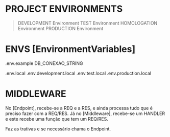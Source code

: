 # PROJECT ENVIRONMENTS
> DEVELOPMENT Environment 
> TEST Environment
> HOMOLOGATION Environment
> PRODUCTION Environment 


# ENVS [EnvironmentVariables] <!-- variaveis de ambiente -->
.env.example <!-- indica as variaveis de ambiente que precisa preencher o valor | file not executed -->
    DB_CONEXAO_STRING

.env.local
.env.development.local
.env.test.local
.env.production.local


# MIDDLEWARE
No [Endpoint], recebe-se a REQ e a RES, e ainda processa tudo que é preciso fazer com a REQ/RES.
Já no [Middleware], recebe-se um HANDLER e este recebe uma função que tem um REQ/RES.

Faz as trativas e se necessário chama o Endpoint.
